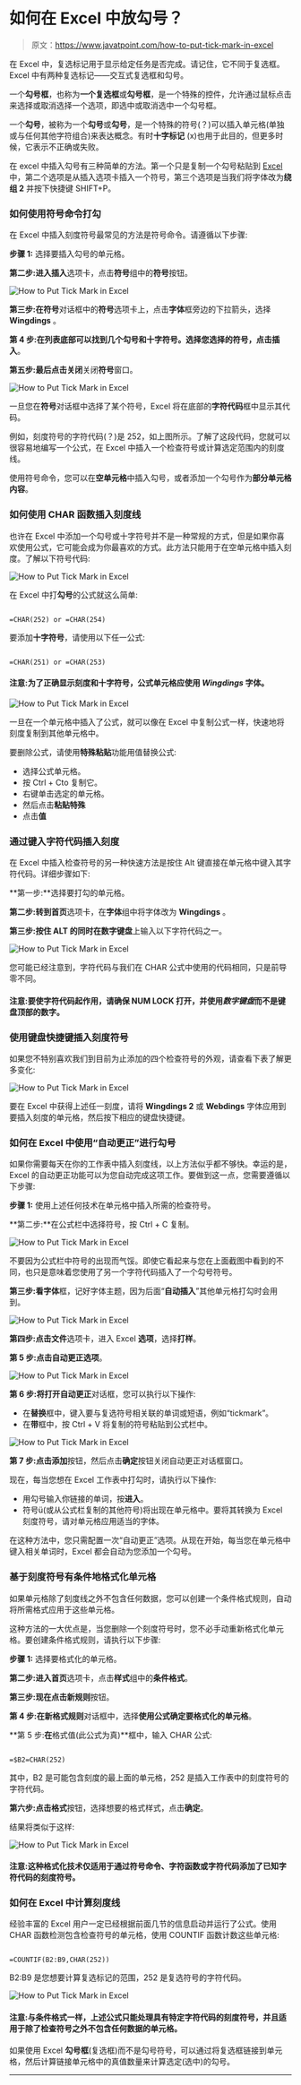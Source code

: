 # 如何在 Excel 中放勾号？

> 原文：<https://www.javatpoint.com/how-to-put-tick-mark-in-excel>

在 Excel 中，复选标记用于显示给定任务是否完成。请记住，它不同于复选框。Excel 中有两种复选标记——交互式复选框和勾号。

一个**勾号框**，也称为**一个复选框**或**勾号框**，是一个特殊的控件，允许通过鼠标点击来选择或取消选择一个选项，即选中或取消选中一个勾号框。

一个**勾号**，被称为一个**勾号**或**勾号**，是一个特殊的符号(？)可以插入单元格(单独或与任何其他字符组合)来表达概念。有时**十字标记** (x)也用于此目的，但更多时候，它表示不正确或失败。

在 excel 中插入勾号有三种简单的方法。第一个只是复制一个勾号粘贴到 [Excel](https://www.javatpoint.com/excel-tutorial) 中，第二个选项是从插入选项卡插入一个符号，第三个选项是当我们将字体改为**绕组 2** 并按下快捷键 SHIFT+P。

### 如何使用符号命令打勾

在 Excel 中插入刻度符号最常见的方法是符号命令。请遵循以下步骤:

**步骤 1:** 选择要插入勾号的单元格。

**第二步:**进入**插入**选项卡，点击**符号**组中的**符号**按钮。

![How to Put Tick Mark in Excel](img/66a72833383069895d0ed5084ef323db.png)

**第三步:**在**符号**对话框中的**符号**选项卡上，点击**字体**框旁边的下拉箭头，选择 **Wingdings** 。

**第 4 步:**在列表底部可以找到几个勾号和十字符号。选择您选择的符号，点击**插入**。

**第五步:**最后点击**关闭**关闭**符号**窗口。

![How to Put Tick Mark in Excel](img/59e56fbb97f2162b547d8a87311ae35d.png)

一旦您在**符号**对话框中选择了某个符号，Excel 将在底部的**字符代码**框中显示其代码。

例如，刻度符号的字符代码(？)是 252，如上图所示。了解了这段代码，您就可以很容易地编写一个公式，在 Excel 中插入一个检查符号或计算选定范围内的刻度线。

使用符号命令，您可以在**空单元格**中插入勾号，或者添加一个勾号作为**部分单元格内容**。

### 如何使用 CHAR 函数插入刻度线

也许在 Excel 中添加一个勾号或十字符号并不是一种常规的方式，但是如果你喜欢使用公式，它可能会成为你最喜欢的方式。此方法只能用于在空单元格中插入刻度。了解以下符号代码:

![How to Put Tick Mark in Excel](img/18b3259a5fdc4424da7faa435ef17aa9.png)

在 Excel 中打**勾号**的公式就这么简单:

```

=CHAR(252) or =CHAR(254)

```

要添加**十字符号**，请使用以下任一公式:

```

=CHAR(251) or =CHAR(253)

```

#### 注意:为了正确显示刻度和十字符号，公式单元格应使用 *Wingdings* 字体。

![How to Put Tick Mark in Excel](img/110f5289108e0409b3c7fb17bc756580.png)

一旦在一个单元格中插入了公式，就可以像在 Excel 中复制公式一样，快速地将刻度复制到其他单元格中。

要删除公式，请使用**特殊粘贴**功能用值替换公式:

*   选择公式单元格。
*   按 Ctrl + Cto 复制它。
*   右键单击选定的单元格。
*   然后点击**粘贴特殊**
*   点击**值**

### 通过键入字符代码插入刻度

在 Excel 中插入检查符号的另一种快速方法是按住 Alt 键直接在单元格中键入其字符代码。详细步骤如下:

**第一步:**选择要打勾的单元格。

**第二步:**转到**首页**选项卡，在**字体**组中将字体改为 **Wingdings** 。

**第三步:**按住 ALT 的同时在**数字键盘**上输入以下字符代码之一。

![How to Put Tick Mark in Excel](img/5f5b46080633453122e73455630e1d59.png)

您可能已经注意到，字符代码与我们在 CHAR 公式中使用的代码相同，只是前导零不同。

#### 注意:要使字符代码起作用，请确保 NUM LOCK 打开，并使用*数字键盘*而不是键盘顶部的数字。

### 使用键盘快捷键插入刻度符号

如果您不特别喜欢我们到目前为止添加的四个检查符号的外观，请查看下表了解更多变化:

![How to Put Tick Mark in Excel](img/a92793ed9a1ce2cb5715b26a8aa82017.png)

要在 Excel 中获得上述任一刻度，请将 **Wingdings 2** 或 **Webdings** 字体应用到要插入刻度的单元格，然后按下相应的键盘快捷键。

### 如何在 Excel 中使用“自动更正”进行勾号

如果你需要每天在你的工作表中插入刻度线，以上方法似乎都不够快。幸运的是，Excel 的自动更正功能可以为您自动完成这项工作。要做到这一点，您需要遵循以下步骤:

**步骤 1:** 使用上述任何技术在单元格中插入所需的检查符号。

**第二步:**在公式栏中选择符号，按 Ctrl + C 复制。

![How to Put Tick Mark in Excel](img/59d5a6272c09b4ab005951d7ead4fc8e.png)

不要因为公式栏中符号的出现而气馁。即使它看起来与您在上面截图中看到的不同，也只是意味着您使用了另一个字符代码插入了一个勾号符号。

**第三步:**看**字体**框，记好字体主题，因为后面“**自动插入**”其他单元格打勾时会用到。

![How to Put Tick Mark in Excel](img/2be4ca2fbcb6efe0313849ed7ffc79bb.png)

**第四步:**点击**文件**选项卡，进入 Excel **选项**，选择**打样**。

**第 5 步:**点击**自动更正选项**。

![How to Put Tick Mark in Excel](img/c914ee3a2b8e242c6e26bfd0e6045344.png)

**第 6 步:**将打开**自动更正**对话框，您可以执行以下操作:

*   在**替换**框中，键入要与复选符号相关联的单词或短语，例如“tickmark”。
*   在**带**框中，按 Ctrl + V 将复制的符号粘贴到公式栏中。

![How to Put Tick Mark in Excel](img/8ece542e054fc5afda8731f2db74e57f.png)

**第 7 步:**点击**添加**按钮，然后点击**确定**按钮关闭自动更正对话框窗口。

现在，每当您想在 Excel 工作表中打勾时，请执行以下操作:

*   用勾号输入你链接的单词，按**进入**。
*   符号ü(或从公式栏复制的其他符号)将出现在单元格中。要将其转换为 Excel 刻度符号，请对单元格应用适当的字体。

在这种方法中，您只需配置一次“自动更正”选项。从现在开始，每当您在单元格中键入相关单词时，Excel 都会自动为您添加一个勾号。

### 基于刻度符号有条件地格式化单元格

如果单元格除了刻度线之外不包含任何数据，您可以创建一个条件格式规则，自动将所需格式应用于这些单元格。

这种方法的一大优点是，当您删除一个刻度符号时，您不必手动重新格式化单元格。要创建条件格式规则，请执行以下步骤:

**步骤 1:** 选择要格式化的单元格。

**第二步:**进入**首页**选项卡，点击**样式**组中的**条件格式**。

**第三步:**现在点击**新规则**按钮。

**第 4 步:**在**新格式规则**对话框中，选择**使用公式确定要格式化的单元格**。

**第 5 步:**在**格式值(此公式为真)**框中，输入 CHAR 公式:

```

=$B2=CHAR(252)

```

其中，B2 是可能包含刻度的最上面的单元格，252 是插入工作表中的刻度符号的字符代码。

**第六步:**点击**格式**按钮，选择想要的格式样式，点击**确定**。

结果将类似于这样:

![How to Put Tick Mark in Excel](img/1ed3be537b9ceabf16c3f3bec2b7413d.png)

#### 注意:这种格式化技术仅适用于通过符号命令、字符函数或字符代码添加了已知字符代码的刻度符号。

### 如何在 Excel 中计算刻度线

经验丰富的 Excel 用户一定已经根据前面几节的信息启动并运行了公式。使用 CHAR 函数检测包含检查符号的单元格，使用 COUNTIF 函数计数这些单元格:

```

=COUNTIF(B2:B9,CHAR(252))

```

B2:B9 是您想要计算复选标记的范围，252 是复选符号的字符代码。

![How to Put Tick Mark in Excel](img/0ca0939a03f26328612a2a21740a9f81.png)

#### 注意:与条件格式一样，上述公式只能处理具有特定字符代码的刻度符号，并且适用于除了检查符号之外不包含任何数据的单元格。

如果使用 Excel **勾号框**(复选框)而不是勾号符号，可以通过将复选框链接到单元格，然后计算链接单元格中的真值数量来计算选定(选中)的勾号。

* * *